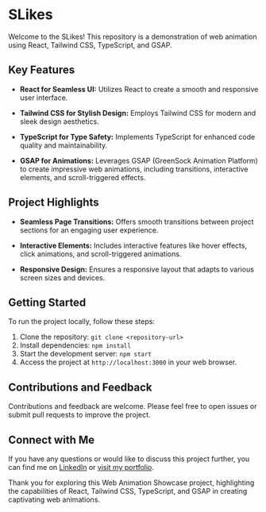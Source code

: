 # SLikes

Welcome to the SLikes! This repository is a demonstration of web animation using React, Tailwind CSS, TypeScript, and GSAP.

## Key Features

- **React for Seamless UI:** Utilizes React to create a smooth and responsive user interface.
  
- **Tailwind CSS for Stylish Design:** Employs Tailwind CSS for modern and sleek design aesthetics.
  
- **TypeScript for Type Safety:** Implements TypeScript for enhanced code quality and maintainability.
  
- **GSAP for Animations:** Leverages GSAP (GreenSock Animation Platform) to create impressive web animations, including transitions, interactive elements, and scroll-triggered effects.

## Project Highlights

- **Seamless Page Transitions:** Offers smooth transitions between project sections for an engaging user experience.
  
- **Interactive Elements:** Includes interactive features like hover effects, click animations, and scroll-triggered animations.
  
- **Responsive Design:** Ensures a responsive layout that adapts to various screen sizes and devices.

## Getting Started

To run the project locally, follow these steps:

1. Clone the repository: `git clone <repository-url>`
2. Install dependencies: `npm install`
3. Start the development server: `npm start`
4. Access the project at `http://localhost:3000` in your web browser.

## Contributions and Feedback

Contributions and feedback are welcome. Please feel free to open issues or submit pull requests to improve the project.

## Connect with Me

If you have any questions or would like to discuss this project further, you can find me on [LinkedIn]([https://www.linkedin.com/in/your-name](https://www.linkedin.com/in/sreenathkumar/)) or [visit my portfolio]([mailto:your.email@example.com](https://sreenathkumar.github.io/portfolio/)).

Thank you for exploring this Web Animation Showcase project, highlighting the capabilities of React, Tailwind CSS, TypeScript, and GSAP in creating captivating web animations.
